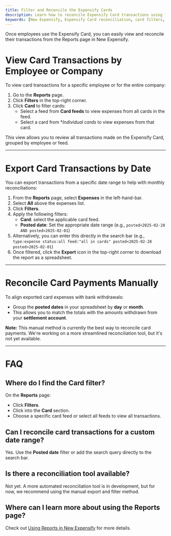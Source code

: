 ```yaml
---
title: Filter and Reconcile the Expensify Cards
description: Learn how to reconcile Expensify Card transactions using filters and exports in New Expensify, with tips for both card and payment reconciliation.
keywords: [New Expensify, Expensify Card reconciliation, card filters, export transactions, payment reconciliation, report filters, posted date, settlement matching]
---
```

<div id="new-expensify" markdown="1">

Once employees use the Expensify Card, you can easily view and reconcile their transactions from the Reports page in New Expensify.


# View Card Transactions by Employee or Company

To view card transactions for a specific employee or for the entire company:

1. Go to the **Reports** page.
2. Click **Filters** in the top-right corner.
3. Click **Card** to filter cards:
   - Select a feed from **Card feeds** to view expenses from all cards in the feed. 
   - Select a card from **Individual cards* to view expenses from that card. 

This view allows you to review all transactions made on the Expensify Card, grouped by employee or feed.

---

# Export Card Transactions by Date

You can export transactions from a specific date range to help with monthly reconciliations:

1. From the **Reports** page, select **Expenses** in the left-hand-bar. 
2. Select **All** above the expenses list. 
3. Click **Filters**.
4. Apply the following filters: 
   - **Card**: select the applicable card feed. 
   - **Posted date**: Set the appropriate date range (e.g., `posted<2025-02-28 AND posted>2025-02-01`)
5. Alternatively, you can enter this directly in the search bar (e.g., `type:expense status:all feed:"all in cards" posted<2025-02-28 posted>2025-02-01`)
6. Once filtered, click the **Export** icon in the top-right corner to download the report as a spreadsheet.

---

# Reconcile Card Payments Manually

To align exported card expenses with bank withdrawals:

- Group the **posted dates** in your spreadsheet by **day** or **month**.
- This allows you to match the totals with the amounts withdrawn from your **settlement account**.

**Note:** This manual method is currently the best way to reconcile card payments. We're working on a more streamlined reconciliation tool, but it's not yet available.

---

# FAQ

## Where do I find the Card filter?

On the **Reports** page:
- Click **Filters**.
- Click into the **Card** section.
- Choose a specific card feed or select all feeds to view all transactions.

## Can I reconcile card transactions for a custom date range?

Yes. Use the **Posted date** filter or add the search query directly to the search bar.

## Is there a reconciliation tool available?

Not yet. A more automated reconciliation tool is in development, but for now, we recommend using the manual export and filter method.

## Where can I learn more about using the Reports page?

Check out [Using Reports in New Expensify](https://docs.expensify.com/help/using-reports-in-new-expensify) for more details.

</div>
